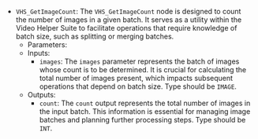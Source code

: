- `VHS_GetImageCount`: The `VHS_GetImageCount` node is designed to count the number of images in a given batch. It serves as a utility within the Video Helper Suite to facilitate operations that require knowledge of batch size, such as splitting or merging batches.
    - Parameters:
    - Inputs:
        - `images`: The `images` parameter represents the batch of images whose count is to be determined. It is crucial for calculating the total number of images present, which impacts subsequent operations that depend on batch size. Type should be `IMAGE`.
    - Outputs:
        - `count`: The `count` output represents the total number of images in the input batch. This information is essential for managing image batches and planning further processing steps. Type should be `INT`.
